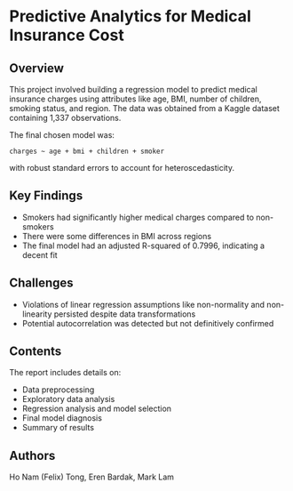 # Predictive Analytics for Medical Insurance Cost

## Overview

This project involved building a regression model to predict medical insurance charges using attributes like age, BMI, number of children, smoking status, and region. The data was obtained from a Kaggle dataset containing 1,337 observations.

The final chosen model was:

```
charges ~ age + bmi + children + smoker
```

with robust standard errors to account for heteroscedasticity.

## Key Findings

- Smokers had significantly higher medical charges compared to non-smokers
- There were some differences in BMI across regions
- The final model had an adjusted R-squared of 0.7996, indicating a decent fit

## Challenges 

- Violations of linear regression assumptions like non-normality and non-linearity persisted despite data transformations
- Potential autocorrelation was detected but not definitively confirmed

## Contents

The report includes details on:

- Data preprocessing 
- Exploratory data analysis
- Regression analysis and model selection
- Final model diagnosis
- Summary of results

## Authors
Ho Nam (Felix) Tong, Eren Bardak, Mark Lam
